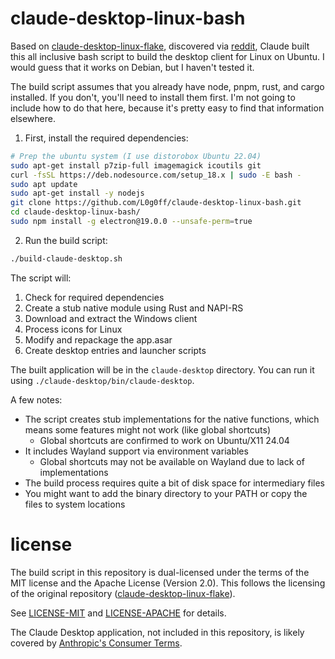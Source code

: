 # claude-desktop-linux-bash

Based on [claude-desktop-linux-flake](https://github.com/k3d3/claude-desktop-linux-flake/), discovered via [reddit](https://www.reddit.com/r/ClaudeAI/comments/1hgsmpq/i_successfully_ran_claude_desktop_natively_on/), Claude built this all inclusive bash script to build the desktop client for Linux on Ubuntu. I would guess that it works on Debian, but I haven't tested it.

The build script assumes that you already have node, pnpm, rust, and cargo installed. If you don't, you'll need to install them first. I'm not going to include how to do that here, because it's pretty easy to find that information elsewhere.

1. First, install the required dependencies:

```bash
# Prep the ubuntu system (I use distorobox Ubuntu 22.04)
sudo apt-get install p7zip-full imagemagick icoutils git
curl -fsSL https://deb.nodesource.com/setup_18.x | sudo -E bash -
sudo apt update
sudo apt-get install -y nodejs
git clone https://github.com/L0g0ff/claude-desktop-linux-bash.git
cd claude-desktop-linux-bash/
sudo npm install -g electron@19.0.0 --unsafe-perm=true
```

2. Run the build script:
```bash
./build-claude-desktop.sh
```

The script will:
1. Check for required dependencies
2. Create a stub native module using Rust and NAPI-RS
3. Download and extract the Windows client
4. Process icons for Linux
5. Modify and repackage the app.asar
6. Create desktop entries and launcher scripts

The built application will be in the `claude-desktop` directory. You can run it using `./claude-desktop/bin/claude-desktop`.

A few notes:
- The script creates stub implementations for the native functions, which means some features might not work (like global shortcuts)
   - Global shortcuts are confirmed to work on Ubuntu/X11 24.04
- It includes Wayland support via environment variables
   - Global shortcuts may not be available on Wayland due to lack of implementations
- The build process requires quite a bit of disk space for intermediary files
- You might want to add the binary directory to your PATH or copy the files to system locations

# license

The build script in this repository is dual-licensed under the terms of the MIT license and the Apache License (Version 2.0). This follows the licensing of the original repository ([claude-desktop-linux-flake](https://github.com/k3d3/claude-desktop-linux-flake/)).

See [LICENSE-MIT](LICENSE-MIT) and [LICENSE-APACHE](LICENSE-APACHE) for details.

The Claude Desktop application, not included in this repository, is likely covered by [Anthropic's Consumer Terms](https://www.anthropic.com/legal/consumer-terms).
